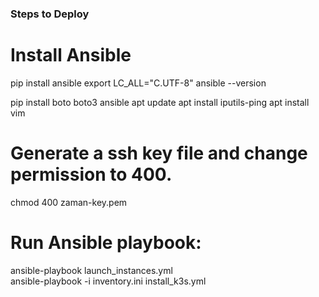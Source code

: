 ### Steps to Deploy
# Install Ansible
pip install ansible
export LC_ALL="C.UTF-8" 
ansible --version

pip install boto boto3 ansible
apt update
apt install iputils-ping
apt install vim

# Generate a ssh key file and change permission to 400.
 chmod 400 zaman-key.pem 
 
# Run Ansible playbook:
ansible-playbook  launch_instances.yml  
ansible-playbook -i inventory.ini install_k3s.yml 


